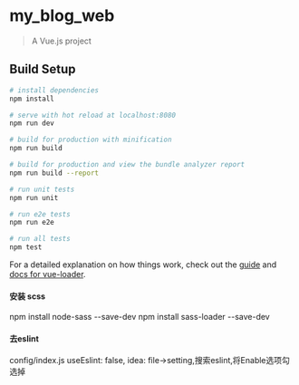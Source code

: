 # my_blog_web

> A Vue.js project

## Build Setup

``` bash
# install dependencies
npm install

# serve with hot reload at localhost:8080
npm run dev

# build for production with minification
npm run build

# build for production and view the bundle analyzer report
npm run build --report

# run unit tests
npm run unit

# run e2e tests
npm run e2e

# run all tests
npm test
```

For a detailed explanation on how things work, check out the [guide](http://vuejs-templates.github.io/webpack/) and [docs for vue-loader](http://vuejs.github.io/vue-loader).

#### 安装 scss 
npm install node-sass --save-dev 
npm install sass-loader --save-dev

#### 去eslint
config/index.js useEslint: false,
idea: file->setting,搜索eslint,将Enable选项勾选掉

